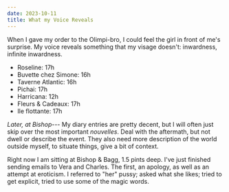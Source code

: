 ```yaml
---
date: 2023-10-11
title: What my Voice Reveals
---
```


When I gave my order to the Olimpi-bro, I could feel the girl in front of me's surprise. My voice reveals something that my visage doesn't: inwardness, infinite inwardness.

- Roseline: 17h
- Buvette chez Simone: 16h
- Taverne Atlantic: 16h
- Pichai: 17h
- Harricana: 12h
- Fleurs & Cadeaux: 17h
- Ile flottante: 17h

*Later, at Bishop*--- My diary entries are pretty decent, but I will often just skip over the most important *nouvelles*. Deal with the aftermath, but not dwell or describe the event. They also need more description of the world outside myself, to situate things, give a bit of context.

Right now I am sitting at Bishop \& Bagg, 1.5 pints deep. I've just finished sending emails to Vera and Charles. The first, an apology, as well as an attempt at eroticism. I referred to "her" pussy; asked what she likes; tried to get explicit, tried to use some of the magic words.
